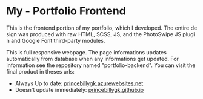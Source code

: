# My - Portfolio Frontend

This is the frontend portion of my portfolio, which I developed. The entire design was produced with raw HTML, SCSS, JS, and the PhotoSwipe JS plugin and Google Font third-party modules.

This is full responsive webpage. The page informations updates automatically from database when any informations get updated. For information see the repository named "portfolio-backend". You can visit the final product in theses urls:

- Always Up to date: <a href="https://princebillygk.azurewebsites.net/" target="blank">princebillygk.azurewebsites.net</a>
- Doesn't update immediately: <a href="https://princebillygk.github.io/" target="blank">princebillygk.github.io</a>





